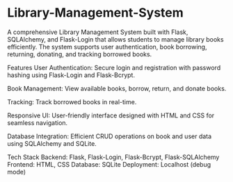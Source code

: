 ﻿# Library-Management-System
A comprehensive Library Management System built with Flask, SQLAlchemy, and Flask-Login that allows students to manage library books efficiently. The system supports user authentication, book borrowing, returning, donating, and tracking borrowed books.

Features
User Authentication:
Secure login and registration with password hashing using Flask-Login and Flask-Bcrypt.

Book Management:
View available books, borrow, return, and donate books.

Tracking:
Track borrowed books in real-time.

Responsive UI:
User-friendly interface designed with HTML and CSS for seamless navigation.

Database Integration:
Efficient CRUD operations on book and user data using SQLAlchemy and SQLite.

Tech Stack
Backend: Flask, Flask-Login, Flask-Bcrypt, Flask-SQLAlchemy
Frontend: HTML, CSS
Database: SQLite
Deployment: Localhost (debug mode)
